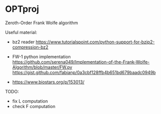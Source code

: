 # OPTproj
Zeroth-Order Frank Wolfe algorithm


Useful material:

- bz2 reader
https://www.tutorialspoint.com/python-support-for-bzip2-compression-bz2

- FW-1 python implementation
https://github.com/serena049/Implementation-of-the-Frank-Wolfe-Algorithm/blob/master/FW.py
https://gist.github.com/fabianp/0a3cbf128ffb4b651bd679baadc0949b


- https://www.biostars.org/p/153013/

TODO:

- fix L computation
- check F computation
